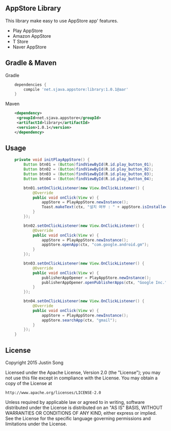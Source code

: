 ## AppStore Library

This library make easy to use AppStore app' features.

   - Play AppStore
   - Amazon AppStore
   - T Store
   - Naver AppStore

## Gradle & Maven
Gradle
```groovy
    dependencies {
    	compile 'net.sjava.appstore:library:1.0.1@aar'
    }
```

Maven
```xml
    <dependency>
     <groupId>net.sjava.appstore</groupId>
     <artifactId>library</artifactId>
     <version>1.0.1</version>
    </dependency>
```
## Usage

```java
	private void initPlayAppStore() {
		Button btn01 = (Button)findViewById(R.id.play_button_01);
		Button btn02 = (Button)findViewById(R.id.play_button_02);
		Button btn03 = (Button)findViewById(R.id.play_button_03);
		Button btn04 = (Button)findViewById(R.id.play_button_04);

		btn01.setOnClickListener(new View.OnClickListener() {
			@Override
			public void onClick(View v) {
				appStore = PlayAppStore.newInstance();
				Toast.makeText(ctx, "설치 여부 : " + appStore.isInstalled(ctx), Toast.LENGTH_SHORT).show();
			}
		});

		btn02.setOnClickListener(new View.OnClickListener() {
			@Override
			public void onClick(View v) {
				appStore = PlayAppStore.newInstance();
				appStore.openApp(ctx, "com.google.android.gm");
			}
		});

		btn03.setOnClickListener(new View.OnClickListener() {
			@Override
			public void onClick(View v) {
				publisherAppOpener = PlayAppStore.newInstance();
				publisherAppOpener.openPublisherApps(ctx, "Google Inc.");
			}
		});

		btn04.setOnClickListener(new View.OnClickListener() {
			@Override
			public void onClick(View v) {
				appStore = PlayAppStore.newInstance();
				appStore.searchApp(ctx, "gmail");
			}
		});
	}
```

## License

Copyright 2015 Justin Song

Licensed under the Apache License, Version 2.0 (the "License");
you may not use this file except in compliance with the License.
You may obtain a copy of the License at

    http://www.apache.org/licenses/LICENSE-2.0

Unless required by applicable law or agreed to in writing, software
distributed under the License is distributed on an "AS IS" BASIS,
WITHOUT WARRANTIES OR CONDITIONS OF ANY KIND, either express or implied.
See the License for the specific language governing permissions and
limitations under the License.


